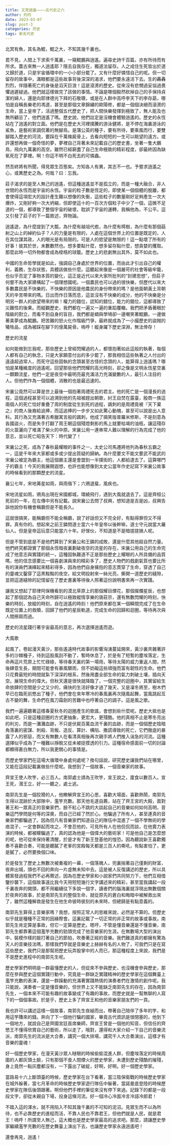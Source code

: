 ```yaml
---
title: 又見逍遙————五代史之六
author: 灼灼
date: 2023-03-07
slug: post-3
categories: 历史
tags: 新五代史
---
```



北冥有魚，其名為鯤，鯤之大，不知其幾千裏也。

君不見，人間上下求索千萬裏，一窺鯤鵬與逍遙。遍尋史詩千百篇，亦有所待而有所求。蓋古來無一人逍遙耶？隱去自我存在，獨道法留存。人之成住生死皆出於道又歸於道，只是宇宙循環中的一小小部分罷了。又有什麼好憐惜自己的呢。但一切留存的故事中，滿眼都是這些故事背後深深的渴求，他們要永遠活下去。生的轟轟烈烈，伴隨著死亡的身後是滔天巨浪！這是滾燙的歷史。從來沒有悲憫過妥協過畏懼過遲疑過。他們就這樣做完了該做的事情。不論是哪個毅然砍掉自己的手保持貞潔的婦人，還是向耶律德光下拜的石敬瑭，或是在人群中高呼李天下的李存勗，哪怕是自稱長樂老的馮道，甚至是那個文章錦繡的歐陽修，都是一個個決絕而滾燙的生命，當上皇帝了，活過整個五代歷史了，把人間快樂發揮到極致了，無人能及也無所顧忌了，他們逍遙了嗎。歷史說，他們註定是沒機會體驗逍遙的。歷史的永恆站在了逍遙的對立面。他們是在歷史大河裡撲騰的游泳健將，是不停在海裏游泳的鯊魚，是藝術家調侃著的無腳鳥。是蒲公英的種子，要有所待，要乘風而行，要雙腳踏入歷史的河流，要踩在千萬條屍骨上，去看向短短的一生可以眺望的遠方。或許還想再做一個奇怪的夢，夢裡自己背著未來記載自己的歷史書，坐著一隻大鵬鳥，飛向九萬裏的高空。雖然已經窮盡了自己生命極致的精彩程度，卻最終因為缺氧死在了夢裡。啊！你這不明不白死去的可憐蟲。

然吾終將有所聞，得見眾生百態矣。方知各人有異，其志不一也。予嘗求逍遙之心，或異歷史之為。何哉？曰：忘我。

莊子渴求的是至人無己的逍遙，但這種逍遙並不是孤立的，而是一種大融合，非人世間的永恆而是宇宙的永恆。宇宙的粒子數是恆定的，即使某一個個體的脫離，都會使得這項宏大的設計產生難以想像的失衡，這些粒子的數量剛好足夠產生一次大爆炸，又剛好夠一次大坍縮，但即使這十的一百次方個粒子中少了一個，這微不足道的一個，都導致了整個宇宙的破壞，耽誤了宇宙的運轉，我稱他為，不公平。這又引發了莊子的下一篇敘述，齊物論。

逍遙遊，為什麼提到了大瓢，為什麼有越俎代庖，為什麼有樗樹，為什麼有那個菇射之山上的綽約仙子？人的力量是有限的，人處在這個世界上的位置是既定的，人在其位謀其政，人的眼光是有局限的。可是人的慾望是無限的！這一點壞了所有的好事！彼其於世，未數數然也。想多要點什麼，想多留存點什麼，想貪婪的攫取。那麼此時一切外物都會成為桎梏的球籠。歷史上的悲劇無出其外，莫不如此也。

中國的生命哲學就是如此，強調自己身處於世界的位置，而由此才引出自己的權利，義務，生存狀態，具體該做些什麼。這聽起來像是一個嚴苛的社會等級牢籠，也似乎否定了事物本質的變化，這正是近代以來大家所批判的“封建思想”，但莊子何嘗不為大家建構起了一個理想國呢。一個農民也可以過的很快樂，但歷代以來大多數農民是不快樂的，不快樂的原因是他農民的身份帶來的嗎？是他面朝黃土背朝天的辛苦帶來的嗎。日出而作日落而息，這並沒有不快樂的成分，他的不快樂是分明另一群人的欲望帶來的嘛！權力的錯位，認知的錯位，能力的錯位，這都導致了災難性的後果。而縱觀歷史，我們都在一遍又一遍的重蹈覆轍。我們把矛盾著眼於階級的對立，而看不到自身的盲目，我們都是蜩與學鳩卻一邊嘲笑著鯤鵬，一邊做著美夢成為鯤鵬。把苦難的怒火化作階級鬥爭，最終就成為了一小撮歷史的盜賊的犧牲品，成為被踩在腳下的億萬屍骨。嗚呼！縱身躍下歷史深淵，無法倖存！



歷史的流星

如何能做到忘我呢，那些歷史上曾經閃耀過的人，都懷抱著如此這般的執著，每個人都有自己的執念，只是大家願意付出的多少罷了，那我相信這些執著之人付出的遠遠超過常人，而死守這些固執的念頭甚至古怪的念頭的人，能算得上逍遙嗎？哪怕是某種維度的逍遙呢。回望那些他們閃耀的高光時刻，卻之像是文明永恆星空裏一顆顆流星，他們一定是夜空中最明亮最充滿活力充滿變數的人，最引人注目的人。但他們作為一個個體，消散的也是最迅速的。

宋襄公竟然可以算是世上最後一個抱著周禮死去的君主。他的死亡是一個漫長的過程，這個過程甚至可以追溯到他的先祖被趕出朝歌，紂王自焚在露臺，殷商一族這兩個人的死亡恰好重疊了周的制度從生到死的過程，諷刺的是周禮竟被『天下棄之』的商人後裔給追捧，而這追捧的一步步又如此驚心動魄，甚至可以說是出人意料。其行為又充滿著古希臘寓言般的諷刺，他成了搞笑版普羅米修斯，不是刻意為各國盜火，而是失手打翻了周王朝這個殘燈剩影的馬上就要枯竭的油瓶，讓這殘存的火苗灑向了堆滿了柴火的中原。宋襄公用一連串常人難以理解的行為完成了他的意志，並以死亡昭告天下：時代變了！

宋襄公之死，成為了春秋最耀眼的事件之一，太史公司馬遷將他列為春秋五霸之一，這是千年來大家都或多或少提出質疑的歸納。為什麼要文不能文要武不能武的宋襄公被定為霸主，他這個霸主還是會盟到一半撲街的，人都給逮去了。這算哪門子的霸主！今天的我展開遐想，也許也能想像到太史公當年作史記寫下宋襄公故事的時候看到的那顆歷史的流星。

襄公七年，宋地茀星如雨，與雨偕下；六鶂退蜚，風疾也。

宋地流星如雨，鶂鳥出現在宋國都城，環繞飛行，遇到大風就退去了。這是齊桓公死前的一年，在左傳中另有記載。說宋襄公去問了叔興，想知道是吉是凶，叔興告訴他說你有機會稱霸但是不能長久。

這就很搞笑，能稱霸但不能全稱霸，說了好話但又不完全好，有點得罪但又不得罪。真有你的。想起來之前王鏻問道士當六十年皇帝以後幹嘛，道士守元說當大羅仙人。但是皇帝這玩意只能當六十年。好傢伙，不知道是不是暗搓搓損人呢。

但是不管到底是不是他們算到了宋襄公和王鏻的成敗，還是什麼其他超自然力量。他們終究都證實了那個永恆暗夜裏劃破夜空的流星的存在，宋襄公用自己的生命完成了他意志與實踐的統一，這種固執難道不正是那些歷史上耀眼的人所具備的品質嗎，他的信念感要比一個喜劇演員來的精彩多了，歷史人物們的戲劇氣質也要比所有的演員們演繹起來精彩得多，因為他們自身擁抱的意志貫穿了生命，穿透了自己的靈魂又鑿穿了這黑黢黢的夜空，給文明投射來一絲光亮，撕開一道歷史的縫隙，並把這道縫隙的記憶留在了歷史書裏等待後人照著這份說明書來再一次實踐。

讓我又想起了耶律阿保機看到的漠北草原上的那個耀目煙花，那個燦爛星辰，也想起了那個認為自己天命所歸可以極致縱情享樂的唐莊宗，還有無數閃耀的時刻，快樂的時刻，放縱的時刻，自在逍遙的時刻！他們原來都在某一個瞬間完成了在生命既定位置上的救贖，回歸了他們的星辰軌道，完成生命的回歸和迴圈，等待再次與人間擦肩而過。

歷史的流星踐行著宇宙最高的意志，再次選擇逍遙而遊。



大風歌

起風了，卷起漫天黃沙，那些遙遠時代故事的影響洶湧蔓延開來，黃沙裏夾雜著許多的沙棘種子，待到這股風刮不動了，暫時休息了，於是有了短暫的塵埃落定，生命再這片荒原上忙忙碌碌，等待春天裏的第一場雨，等待太陽的威力重返人間，然後肆意生長，期間可能會有暴風驟雨，但不妨礙這些頑強而富有韌性的生命。他們只花費最短的時間就紮下深深的根系，然後用盡全部生命的氣力刺破土壤，插向天空。展現生命的偉大。但秋天還是很快就降臨了，一個完整的迴圈中，其實留給生命放肆的空間是少之又少的，痛快的生活好像才過了幾天，又是凜冬將至，樹木們早已在臨死前憋出了種子，他們會在來年寒冷的春風裏再次隨風起舞，當風跳起亙古不變的舞，生命們在風刀霜劍的苦難中也哼著自己的調子。這是風之歌。

我們一遍遍聽著這樣春夏秋冬的迴圈產生的歌謠，會想到些什麼呢。歷史大抵也是如此吧，只是這種迴圈的方式更抽象，更宏大，更殘酷。他的真相不止是寒冬亮出的利刃，而是一灘灘血跡，不只是伏屍百萬血流千裏的血跡，而是一個個歷史陰暗角落裏的密謀、刺殺、背叛、造反、算計、構陷、撒謊導致的死亡，它們徹底的暴露了人的邪惡，而又有無數人在看清真相後再次親手將人們推入湍急的河流。這種選擇似乎成為了一種難以掙脫又從未被捉摸透的引力。這種宿命感面前一切的討論都顯得蒼白無力，所以我更關心的事情是。

而歷史學家們在這場大循環中身處何處呢？換句話說，研究歷史讓我們站在哪里，又能在這段記載裏做些什麼呢。我想到了一個故事，一個音樂家的故事。

齊宣王使人吹竽，必三百人。南郭處士請為王吹竽，宣王說之，廩食以數百人。宣王死，湣王立，好一一聽之，處士逃。

南郭先生是一個狡猾的人，他瞭解齊宣王的心思，喜歡大場面，喜歡熱鬧，南郭先生得以混跡於大部隊中，濫竽充數。那天他毛遂自薦，站在了齊王宮的大殿，面對著王和一眾真正的音樂家們，臉不紅心不跳的大談起自己的音樂如何如何高明，音樂這門學問是何等的深奧，而自己已經了然於心。他騙過了所有人，甚至連真的音樂家們都騙過了。因為但凡有音樂家們知道自己的隊伍中混進了一個不學無術的學痞混子，一定會群起而攻之，不會忍他的，可見所有人在他侃侃而談，在他賣力表演的時候，都被矇騙過了，真的認為他是一個偉大的藝術家！可是他自己是怎麼想的呢，他可從來保持著清醒，於是才有了新王登基他的惶恐。因為聽說新王喜歡獨奏不喜歡合奏，可能是聽膩了老爹的宮殿每天都是三百人的嘶吼，有點害怕了，更是膩了，必然要換個口味。

於是發生了歷史上無數次被重複的一幕，一個落魄人，兜裏揣著自己僅剩的財富，夜奔出城，頭也不回的奔向一片虛無未知中去。這是被人反復講述的歷史，所以具體案發過程我們不必再贅述，因為在歷史學家和小說家們共同努力下，他們互相借鑒抄襲下，這個故事遠比我今天用短短幾行文字講述來的精彩，甚至當我講起一段千裏夜奔的開頭，都不用繼續往下多說一個字，讀者們的腦海裏就浮現出無數個關於夜奔的故事，於是南郭先生的整個生命，就從原先的蒼白和晦暗中被解救出來了，雖然這種解救是發生在他生命彼時彼刻的未來時，但總歸是有點意義的。

南郭先生算得上音樂家嗎？我想，按照正常人的思維來說，必然是不算的。但歷史似乎就是種種不正常的因緣際會。這裏記載了一切正常的非正常的故事或事故。南郭先生肯定算是事故，但它一定算是歷史。嗯哼，不管是懂音樂還是不懂音樂，南郭先生都靠著這個濫竽充數的勁頭完成了他音樂家的生涯。在無數場大型的演出中，裝模作樣的敲打著自己的節拍，吹奏著正經的音樂。我們難道真的都擁有驚為天人的音樂技法嗎，那樣我們早就是音樂史上赫赫有名的人物了，可我們只是在寫這些歷史，我們只是那幫把歷史玩弄股掌中的人而已，那這種程度上來說，我們是不是歷史進程中的南郭先生呢。

歷史學家們明明是一群最懂歷史的人，但從來不參與歷史，也沒機會參與歷史，那麼在參與歷史這個實踐行動中，究竟是一群缺乏實踐精神的歷史學家在這個舞臺上濫竽充數的表演，還是一群躁動的充滿著實踐熱情的演奏者們在激情的創作呢。我只能說，演奏者一定是懂音樂的，但世界上又不能缺乏南郭先生的存在，因為南郭先生，一個本來不可能有趣的故事變成了有趣的事故，而歷史就是一幫無聊的人寫下的一個個事故。於是乎，歷史上多了齊宣王和他的音樂家朋友們的一頁。

我也許可以講述這樣一個故事，南郭先生夜縋而出，帶著自己陪伴了多年的竽，和用這竽賺來的錢。奔向了下一個他行騙的國家，畢竟古代資訊是很閉塞的，他到下一個地方，就說自己是齊國宮廷首席樂師，齊宣王曾是一個他的知音，但信任的齊慜王不懂得欣賞自己的藝術，所以走了，哦對，還得和大家介紹一下自己的音樂流派，南郭先生的流派是大合奏，講究一個大排場，講究千人大合奏演出，這樣才有音樂的靈魂！

好一個歷史學家，在漫天黃沙眾人瞇眼的時候偷偷混進人群，但塵埃落定的時候周圍的人都灰頭土臉，只有那個不食人間煙火的歷史學家，未遭到歷史殘酷的摧殘，身上竟然一點灰塵都沒有，一下露出了破綻，好啊，好啊。好一個歷史學家。

當路易十六上斷頭臺的時候，歷史學家在台下看著，當江陰保衛戰的時候歷史學家在城外躲著，當七月革命的時候歷史學家遊行隊伍中躲著，當諾曼底登陸的時候歷史學家在隊伍後頭跟著。啊但他們手裡的筆從來沒有停下來過。記錄下的都是一段段文字，卻從未親自下場，投身這條河流。好一個冷心冷面冷言冷語冷郎君！

不踏入這的渾水，就不用陷入不知其幾千裏的不可知的泥沼。見眾生而不以為所待，也不必靠歷史的進程而活，不靠人民也不靠君王，但他們就是人民，就是君王！嗚呼！所謂至人無己，這大概也是歷史學家最高的追求吧。那麼，請讓歷史學家繼續濫竽充數的在歷史舞臺上演出下去，也讓歷史學家永遠逍遙吧！

還會再見，逍遙！
